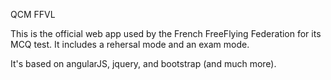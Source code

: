 QCM FFVL

This is the official web app used by the French FreeFlying Federation for its MCQ test.
It includes a rehersal mode and an exam mode.

It's based on angularJS, jquery, and bootstrap (and much more).

